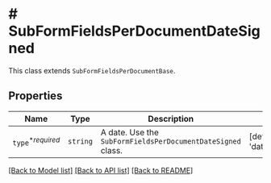 # # SubFormFieldsPerDocumentDateSigned

This class extends `SubFormFieldsPerDocumentBase`.

## Properties

Name | Type | Description | Notes
------------ | ------------- | ------------- | -------------
| `type`<sup>*_required_</sup> | ```string``` |  A date. Use the `SubFormFieldsPerDocumentDateSigned` class.  |  [default to 'date_signed'] |

[[Back to Model list]](../../README.md#models) [[Back to API list]](../../README.md#endpoints) [[Back to README]](../../README.md)
